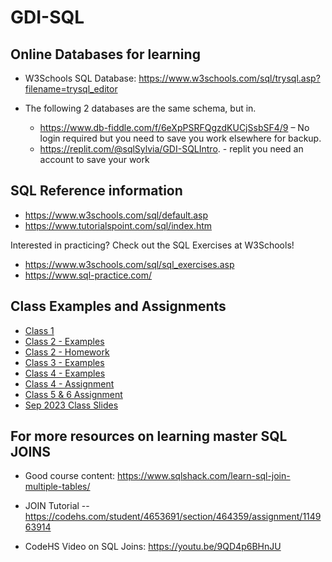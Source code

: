 # GDI-SQL


## Online Databases for learning
- W3Schools SQL Database: https://www.w3schools.com/sql/trysql.asp?filename=trysql_editor

- The following 2 databases are the same schema, but in.
  - https://www.db-fiddle.com/f/6eXpPSRFQgzdKUCjSsbSF4/9 – No login required but you need to save you work elsewhere for backup.
  - https://replit.com/@sqlSylvia/GDI-SQLIntro. - replit you need an account to save your work

## SQL Reference information
- https://www.w3schools.com/sql/default.asp
- https://www.tutorialspoint.com/sql/index.htm

Interested in practicing?  Check out the SQL Exercises at W3Schools!

- https://www.w3schools.com/sql/sql_exercises.asp
- https://www.sql-practice.com/


## Class Examples and Assignments

- [Class 1](https://github.com/sqlsylvia/GDI-SQL/blob/main/Class1-Examples.md)
- [Class 2 - Examples](https://github.com/sqlsylvia/GDI-SQL/blob/main/Class2-Examples.md)
- [Class 2 - Homework](https://github.com/sqlsylvia/GDI-SQL/blob/main/Class2-HomeWork.md)
- [Class 3 - Examples](https://github.com/sqlsylvia/GDI-SQL/blob/main/Class3-Examples.md)
- [Class 4 - Examples](https://github.com/sqlsylvia/GDI-SQL/blob/main/Class4-Examples.md)
- [Class 4 - Assignment](https://github.com/sqlsylvia/GDI-SQL/blob/main/Class4-Assignment.md)
- [Class 5 & 6 Assignment](https://github.com/sqlsylvia/GDI-SQL/blob/main/Class-5-6-Assignment.md)
- [Sep 2023 Class Slides](https://github.com/sqlsylvia/GDI-SQL/tree/main/2023-Sep-Slides)


## For more resources on learning master SQL JOINS
- Good course content: https://www.sqlshack.com/learn-sql-join-multiple-tables/

- JOIN Tutorial -- https://codehs.com/student/4653691/section/464359/assignment/114963914
- CodeHS Video on SQL Joins: https://youtu.be/9QD4p6BHnJU

